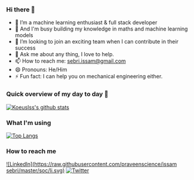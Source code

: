 ### Hi there 👋


- 🔭 I’m a machine learning enthusiast & full stack developer
- 🌱 And I'm busy building my knowledge in maths and machine learning models
- 👯 I’m looking to join an exciting team when I can contribute in their success
- 💬 Ask me about any thing, I love to help.
- 📫 How to reach me: <sebri.issam@gmail.com>
- 😄 Pronouns: He/Him
- ⚡ Fun fact: I can help you on mechanical engineering either.


### Quick overview of my day to day :art:
[![KoeusIss's github stats](https://github-readme-stats.vercel.app/api?username=KoeusIss&show_icons=true)](https://github.com/KoeusIss)

### What I'm using
[![Top Langs](https://github-readme-stats.vercel.app/api/top-langs/?username=KoeusIss&layout=compact)](https://github.com/KoeusIss)

### How to reach me
[![LinkedIn](https://raw.githubusercontent.com/praveenscience/issam sebri/master/soc/li.svg)](https://uk.linkedin.com/in/issam-sebri/) 
[![Twitter](https://raw.githubusercontent.com/praveenscience/koeusiss/master/soc/tw.svg)](https://twitter.com/koeusiss)
